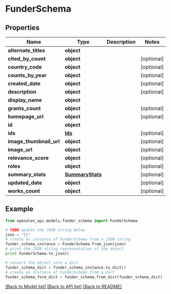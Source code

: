 # FunderSchema


## Properties

Name | Type | Description | Notes
------------ | ------------- | ------------- | -------------
**alternate_titles** | **object** |  | 
**cited_by_count** | **object** |  | [optional] 
**country_code** | **object** |  | [optional] 
**counts_by_year** | **object** |  | [optional] 
**created_date** | **object** |  | [optional] 
**description** | **object** |  | [optional] 
**display_name** | **object** |  | 
**grants_count** | **object** |  | [optional] 
**homepage_url** | **object** |  | [optional] 
**id** | **object** |  | 
**ids** | [**Ids**](Ids.md) |  | [optional] 
**image_thumbnail_url** | **object** |  | [optional] 
**image_url** | **object** |  | [optional] 
**relevance_score** | **object** |  | [optional] 
**roles** | **object** |  | [optional] 
**summary_stats** | [**SummaryStats**](SummaryStats.md) |  | [optional] 
**updated_date** | **object** |  | [optional] 
**works_count** | **object** |  | [optional] 

## Example

```python
from openalex_api.models.funder_schema import FunderSchema

# TODO update the JSON string below
json = "{}"
# create an instance of FunderSchema from a JSON string
funder_schema_instance = FunderSchema.from_json(json)
# print the JSON string representation of the object
print FunderSchema.to_json()

# convert the object into a dict
funder_schema_dict = funder_schema_instance.to_dict()
# create an instance of FunderSchema from a dict
funder_schema_form_dict = funder_schema.from_dict(funder_schema_dict)
```
[[Back to Model list]](../README.md#documentation-for-models) [[Back to API list]](../README.md#documentation-for-api-endpoints) [[Back to README]](../README.md)


